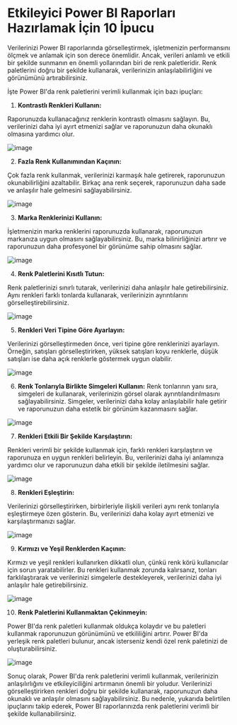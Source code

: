 # Etkileyici Power BI Raporları Hazırlamak İçin 10 İpucu

Verilerinizi Power BI raporlarında görselleştirmek, işletmenizin performansını ölçmek ve anlamak için son derece önemlidir. Ancak, verileri anlamlı ve etkili bir şekilde sunmanın en önemli yollarından biri de renk paletleridir. Renk paletlerini doğru bir şekilde kullanarak, verilerinizin anlaşılabilirliğini ve görünümünü artırabilirsiniz.

İşte Power BI'da renk paletlerini verimli kullanmak için bazı ipuçları:

1. **Kontrastlı Renkleri Kullanın:**

Raporunuzda kullanacağınız renklerin kontrastlı olmasını sağlayın. Bu, verilerinizi daha iyi ayırt etmenizi sağlar ve raporunuzun daha okunaklı olmasına yardımcı olur.

![image](https://github.com/aysegulyigitbi/Powerbi/assets/127193220/ccb850fb-ab73-49ea-97c1-3d9b3c7e180a)


2. **Fazla Renk Kullanımından Kaçının:**

Çok fazla renk kullanmak, verilerinizi karmaşık hale getirerek, raporunuzun okunabilirliğini azaltabilir. Birkaç ana renk seçerek, raporunuzun daha sade ve anlaşılır hale gelmesini sağlayabilirsiniz.

![image](https://github.com/aysegulyigitbi/Powerbi/assets/127193220/4f43429e-f060-4595-b44a-2b32dfb79cb8)

3. **Marka Renklerinizi Kullanın:**

İşletmenizin marka renklerini raporunuzda kullanarak, raporunuzun markanıza uygun olmasını sağlayabilirsiniz. Bu, marka bilinirliğinizi artırır ve raporunuzun daha profesyonel bir görünüme sahip olmasını sağlar.

![image](https://github.com/aysegulyigitbi/Powerbi/assets/127193220/b5109ef7-ff69-4569-b0a8-d44ea6755ec6)


4. **Renk Paletlerini Kısıtlı Tutun:**

Renk paletlerinizi sınırlı tutarak, verilerinizi daha anlaşılır hale getirebilirsiniz. Aynı renkleri farklı tonlarda kullanarak, verilerinizin ayrıntılarını görselleştirebilirsiniz.

![image](https://github.com/aysegulyigitbi/Powerbi/assets/127193220/df02e9cf-c64b-46b0-a7b7-c8b029799f55)


5. **Renkleri Veri Tipine Göre Ayarlayın:**

Verilerinizi görselleştirmeden önce, veri tipine göre renklerinizi ayarlayın. Örneğin, satışları görselleştirirken, yüksek satışları koyu renklerle, düşük satışları ise daha açık renklerle göstermek uygun olabilir.
   
![image](https://github.com/aysegulyigitbi/Powerbi/assets/127193220/362b8e46-9a0a-4ad8-a38e-98ab6086512d)


6. **Renk Tonlarıyla Birlikte Simgeleri Kullanın:**
Renk tonlarının yanı sıra, simgeleri de kullanarak, verilerinizin görsel olarak ayrıntılandırılmasını sağlayabilirsiniz. Simgeler, verilerinizi daha kolay anlaşılabilir hale getirir ve raporunuzun daha estetik bir görünüm kazanmasını sağlar.

![image](https://github.com/aysegulyigitbi/Powerbi/assets/127193220/d8210ad9-157b-419f-8632-c4c1a34063c1)


7. **Renkleri Etkili Bir Şekilde Karşılaştırın:**

Renkleri verimli bir şekilde kullanmak için, farklı renkleri karşılaştırın ve raporunuza en uygun renkleri belirleyin. Bu, verilerinizi daha iyi anlamınıza yardımcı olur ve raporunuzun daha etkili bir şekilde iletilmesini sağlar.

![image](https://github.com/aysegulyigitbi/Powerbi/assets/127193220/81a21e7c-80a7-4940-b8a8-3dc606f2aad7)


8. **Renkleri Eşleştirin:**

Verilerinizi görselleştirirken, birbirleriyle ilişkili verileri aynı renk tonlarıyla eşleştirmeye özen gösterin. Bu, verilerinizi daha kolay ayırt etmenizi ve karşılaştırmanızı sağlar.

![image](https://github.com/aysegulyigitbi/Powerbi/assets/127193220/e7a3bc5f-f1c2-4a02-be63-afc3e0961c19)


9. **Kırmızı ve Yeşil Renklerden Kaçının:**

Kırmızı ve yeşil renkleri kullanırken dikkatli olun, çünkü renk körü kullanıcılar için sorun yaratabilirler. Bu renkleri kullanmak zorunda kalırsanız, tonları farklılaştırarak ve verilerinizi simgelerle destekleyerek, verilerinizi daha iyi anlaşılır hale getirebilirsiniz.

![image](https://github.com/aysegulyigitbi/Powerbi/assets/127193220/2309af18-6315-413c-88a3-3c24ab73e3d5)


10. **Renk Paletlerini Kullanmaktan Çekinmeyin:**

Power BI'da renk paletleri kullanmak oldukça kolaydır ve bu paletleri kullanmak raporunuzun görünümünü ve etkililiğini artırır. Power BI'da yerleşik renk paletleri bulunur, ancak isterseniz kendi özel renk paletinizi de oluşturabilirsiniz.

![image](https://github.com/aysegulyigitbi/Powerbi/assets/127193220/56284301-9c04-450b-998c-7970585af55c)


Sonuç olarak, Power BI'da renk paletlerini verimli kullanmak, verilerinizin anlaşılırlığını ve etkileyiciliğini artırmanın önemli bir yoludur. Verilerinizi görselleştirirken renkleri doğru bir şekilde kullanarak, raporunuzun daha okunaklı ve anlaşılır olmasını sağlayabilirsiniz. Bu nedenle, yukarıda belirtilen ipuçlarını takip ederek, Power BI raporlarınızda renk paletlerini verimli bir şekilde kullanabilirsiniz.
